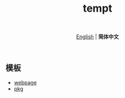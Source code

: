<h1 align='center'>tempt</h1>

<br>

<p align='center'>
  <a href="./README.md">English</a> | <b>简体中文</b>
</p>

<br>

## 模板
- [webpage](./webpage/README.zh-CN.md)
- [pkg](./pkg/README.zh-CN.md)